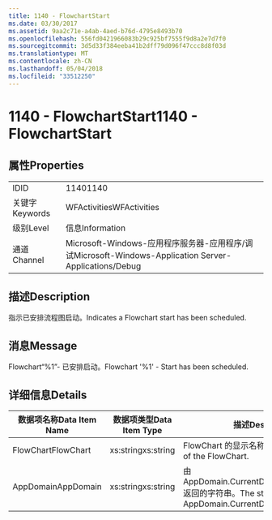```yaml
---
title: 1140 - FlowchartStart
ms.date: 03/30/2017
ms.assetid: 9aa2c71e-a4ab-4aed-b76d-4795e8493b70
ms.openlocfilehash: 556fd0421966083b29c925bf7555f9d8a2e7d7f0
ms.sourcegitcommit: 3d5d33f384eeba41b2dff79d096f47ccc8d8f03d
ms.translationtype: MT
ms.contentlocale: zh-CN
ms.lasthandoff: 05/04/2018
ms.locfileid: "33512250"
---
```

# <a name="1140---flowchartstart"></a><span data-ttu-id="45002-102">1140 - FlowchartStart</span><span class="sxs-lookup"><span data-stu-id="45002-102">1140 - FlowchartStart</span></span>
## <a name="properties"></a><span data-ttu-id="45002-103">属性</span><span class="sxs-lookup"><span data-stu-id="45002-103">Properties</span></span>  
  
|||  
|-|-|  
|<span data-ttu-id="45002-104">ID</span><span class="sxs-lookup"><span data-stu-id="45002-104">ID</span></span>|<span data-ttu-id="45002-105">1140</span><span class="sxs-lookup"><span data-stu-id="45002-105">1140</span></span>|  
|<span data-ttu-id="45002-106">关键字</span><span class="sxs-lookup"><span data-stu-id="45002-106">Keywords</span></span>|<span data-ttu-id="45002-107">WFActivities</span><span class="sxs-lookup"><span data-stu-id="45002-107">WFActivities</span></span>|  
|<span data-ttu-id="45002-108">级别</span><span class="sxs-lookup"><span data-stu-id="45002-108">Level</span></span>|<span data-ttu-id="45002-109">信息</span><span class="sxs-lookup"><span data-stu-id="45002-109">Information</span></span>|  
|<span data-ttu-id="45002-110">通道</span><span class="sxs-lookup"><span data-stu-id="45002-110">Channel</span></span>|<span data-ttu-id="45002-111">Microsoft-Windows-应用程序服务器-应用程序/调试</span><span class="sxs-lookup"><span data-stu-id="45002-111">Microsoft-Windows-Application Server-Applications/Debug</span></span>|  
  
## <a name="description"></a><span data-ttu-id="45002-112">描述</span><span class="sxs-lookup"><span data-stu-id="45002-112">Description</span></span>  
 <span data-ttu-id="45002-113">指示已安排流程图启动。</span><span class="sxs-lookup"><span data-stu-id="45002-113">Indicates a Flowchart start has been scheduled.</span></span>  
  
## <a name="message"></a><span data-ttu-id="45002-114">消息</span><span class="sxs-lookup"><span data-stu-id="45002-114">Message</span></span>  
 <span data-ttu-id="45002-115">Flowchart“%1”- 已安排启动。</span><span class="sxs-lookup"><span data-stu-id="45002-115">Flowchart '%1' - Start has been scheduled.</span></span>  
  
## <a name="details"></a><span data-ttu-id="45002-116">详细信息</span><span class="sxs-lookup"><span data-stu-id="45002-116">Details</span></span>  
  
|<span data-ttu-id="45002-117">数据项名称</span><span class="sxs-lookup"><span data-stu-id="45002-117">Data Item Name</span></span>|<span data-ttu-id="45002-118">数据项类型</span><span class="sxs-lookup"><span data-stu-id="45002-118">Data Item Type</span></span>|<span data-ttu-id="45002-119">描述</span><span class="sxs-lookup"><span data-stu-id="45002-119">Description</span></span>|  
|--------------------|--------------------|-----------------|  
|<span data-ttu-id="45002-120">FlowChart</span><span class="sxs-lookup"><span data-stu-id="45002-120">FlowChart</span></span>|<span data-ttu-id="45002-121">xs:string</span><span class="sxs-lookup"><span data-stu-id="45002-121">xs:string</span></span>|<span data-ttu-id="45002-122">FlowChart 的显示名称。</span><span class="sxs-lookup"><span data-stu-id="45002-122">The display name of the FlowChart.</span></span>|  
|<span data-ttu-id="45002-123">AppDomain</span><span class="sxs-lookup"><span data-stu-id="45002-123">AppDomain</span></span>|<span data-ttu-id="45002-124">xs:string</span><span class="sxs-lookup"><span data-stu-id="45002-124">xs:string</span></span>|<span data-ttu-id="45002-125">由 AppDomain.CurrentDomain.FriendlyName 返回的字符串。</span><span class="sxs-lookup"><span data-stu-id="45002-125">The string returned by AppDomain.CurrentDomain.FriendlyName.</span></span>|
